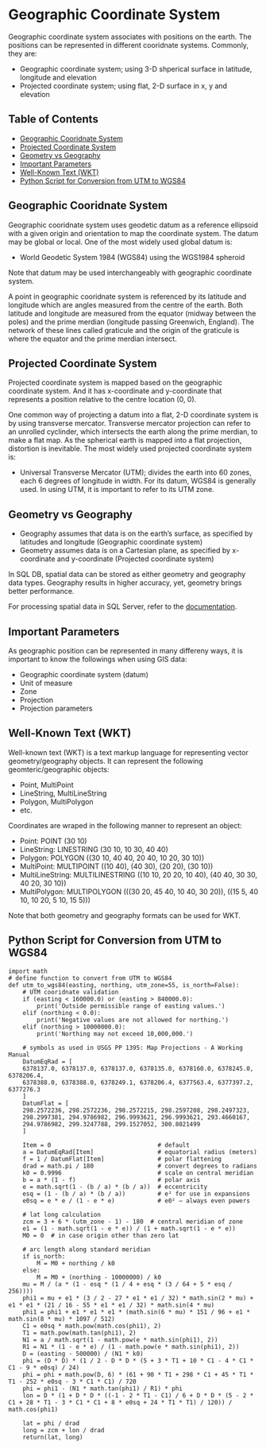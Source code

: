# Geographic Coordinate System
Geographic coordinate system associates with positions on the earth. The positions can be represented in different cooridnate systems. Commonly, they are:
- Geographic coordinate system; using 3-D shperical surface in latitude, longitude and elevation
- Projected coordinate system; using flat, 2-D surface in x, y and elevation

## Table of Contents
- [Geographic Cooridnate System](#geographic-cooridnate-system)
- [Projected Coordinate System](#projected-coordinate-system)
- [Geometry vs Geography](#geometry-vs-geography)
- [Important Parameters](#important-parameters)
- [Well-Known Text (WKT)](#well-known-text-wkt)
- [Python Script for Conversion from UTM to WGS84](#python-script-for-conversion-from-utm-to-wgs84)

## Geographic Cooridnate System
Geographic cooridnate system uses geodetic datum as a reference ellipsoid with a given origin and orientation to map the coordinate system. The datum may be global or local. 
One of the most widely used global datum is:
- World Geodetic System 1984 (WGS84) using the WGS1984 spheroid

Note that datum may be used interchangeably with geographic coordinate system. 

A point in geographic cooridnate system is referenced by its latitude and longitude which are angles measured from the centre of the earth. Both latitude and longitude
are measured from the equator (midway between the poles) and the prime merdian (longitude passing Greenwich, England). The network of these lines called graticule and
the origin of the graticule is where the equator and the prime merdian intersect. 

## Projected Coordinate System
Projected coordinate system is mapped based on the geographic coordinate system. And it has x-coordinate and y-coordinate that represents a position relative to the 
centre location (0, 0). 

One common way of projecting a datum into a flat, 2-D coordinate system is by using transverse mercator. Transverse mercator projection can refer to an unrolled cyclinder,
which intersects the earth along the prime merdian, to make a flat map. As the spherical earth is mapped into a flat projection, distortion is inevitable. The most widely
used projected coordinate system is:
- Universal Transverse Mercator (UTM); divides the earth into 60 zones, each 6 degrees of longitude in width. For its datum, WGS84 is generally used. In using UTM, it is 
important to refer to its UTM zone. 

## Geometry vs Geography
- Geography assumes that data is on the earth’s surface, as specified by latitudes and longitude (Geographic coordinate system)
- Geometry assumes data is on a Cartesian plane, as specified by x-coordinate and y-coordinate (Projected coordinate system)

In SQL DB, spatial data can be stored as either geometry and geography data types. Geography results in higher accuracy, yet, geometry brings better performance. 

For processing spatial data in SQL Server, refer to the [documentation](https://docs.microsoft.com/en-us/sql/relational-databases/spatial/spatial-data-sql-server?view=sql-server-ver15).

## Important Parameters
As geographic position can be represented in many differeny ways, it is important to know the followings when using GIS data:
- Geographic coordinate system (datum)
- Unit of measure
- Zone 
- Projection
- Projection parameters

## Well-Known Text (WKT)
Well-known text (WKT) is a text markup language for representing vector geometry/geography objects. It can represent the following geomteric/geographic objects:
- Point, MultiPoint
- LineString, MultiLineString
- Polygon, MultiPolygon
- etc.

Coordinates are wraped in the following manner to represent an object:
- Point: POINT (30 10)
- LineString: LINESTRING (30 10, 10 30, 40 40)
- Polygon: POLYGON ((30 10, 40 40, 20 40, 10 20, 30 10))
- MultiPoint:	MULTIPOINT ((10 40), (40 30), (20 20), (30 10))
- MultiLineString: MULTILINESTRING ((10 10, 20 20, 10 40), (40 40, 30 30, 40 20, 30 10))
- MultiPolygon: MULTIPOLYGON (((30 20, 45 40, 10 40, 30 20)), ((15 5, 40 10, 10 20, 5 10, 15 5)))

Note that both geometry and geography formats can be used for WKT. 

## Python Script for Conversion from UTM to WGS84

    import math
    # define function to convert from UTM to WGS84
    def utm_to_wgs84(easting, northing, utm_zone=55, is_north=False):
        # UTM cooridnate validation
        if (easting < 160000.0) or (easting > 840000.0):
            print('Outside permissible range of easting values.')
        elif (northing < 0.0):
            print('Negative values are not allowed for northing.')
        elif (northing > 10000000.0):
            print('Northing may not exceed 10,000,000.')

        # symbols as used in USGS PP 1395: Map Projections - A Working Manual
        DatumEqRad = [
        6378137.0, 6378137.0, 6378137.0, 6378135.0, 6378160.0, 6378245.0, 6378206.4,
        6378388.0, 6378388.0, 6378249.1, 6378206.4, 6377563.4, 6377397.2, 6377276.3
        ]
        DatumFlat = [
        298.2572236, 298.2572236, 298.2572215, 298.2597208, 298.2497323,
        298.2997381, 294.9786982, 296.9993621, 296.9993621, 293.4660167,
        294.9786982, 299.3247788, 299.1527052, 300.8021499
        ]

        Item = 0                              # default
        a = DatumEqRad[Item]                  # equatorial radius (meters)
        f = 1 / DatumFlat[Item]               # polar flattening
        drad = math.pi / 180                  # convert degrees to radians
        k0 = 0.9996                           # scale on central meridian
        b = a * (1 - f)                       # polar axis
        e = math.sqrt(1 - (b / a) * (b / a))  # eccentricity
        esq = (1 - (b / a) * (b / a))         # e² for use in expansions
        e0sq = e * e / (1 - e * e)            # e0² — always even powers

        # lat long calculation
        zcm = 3 + 6 * (utm_zone - 1) - 180  # central meridian of zone
        e1 = (1 - math.sqrt(1 - e * e)) / (1 + math.sqrt(1 - e * e))
        M0 = 0  # in case origin other than zero lat

        # arc length along standard meridian
        if is_north:
            M = M0 + northing / k0
        else:
            M = M0 + (northing - 10000000) / k0
        mu = M / (a * (1 - esq * (1 / 4 + esq * (3 / 64 + 5 * esq / 256))))
        phi1 = mu + e1 * (3 / 2 - 27 * e1 * e1 / 32) * math.sin(2 * mu) + e1 * e1 * (21 / 16 - 55 * e1 * e1 / 32) * math.sin(4 * mu)
        phi1 = phi1 + e1 * e1 * e1 * (math.sin(6 * mu) * 151 / 96 + e1 * math.sin(8 * mu) * 1097 / 512)
        C1 = e0sq * math.pow(math.cos(phi1), 2)
        T1 = math.pow(math.tan(phi1), 2)
        N1 = a / math.sqrt(1 - math.pow(e * math.sin(phi1), 2))
        R1 = N1 * (1 - e * e) / (1 - math.pow(e * math.sin(phi1), 2))
        D = (easting - 500000) / (N1 * k0)
        phi = (D * D) * (1 / 2 - D * D * (5 + 3 * T1 + 10 * C1 - 4 * C1 * C1 - 9 * e0sq) / 24)
        phi = phi + math.pow(D, 6) * (61 + 90 * T1 + 298 * C1 + 45 * T1 * T1 - 252 * e0sq - 3 * C1 * C1) / 720
        phi = phi1 - (N1 * math.tan(phi1) / R1) * phi
        lon = D * (1 + D * D * ((-1 - 2 * T1 - C1) / 6 + D * D * (5 - 2 * C1 + 28 * T1 - 3 * C1 * C1 + 8 * e0sq + 24 * T1 * T1) / 120)) / math.cos(phi1)

        lat = phi / drad
        long = zcm + lon / drad
        return(lat, long)
